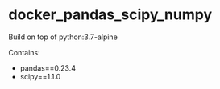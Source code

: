# docker_pandas_scipy_numpy

Build on top of python:3.7-alpine

Contains:  
- pandas==0.23.4
- scipy==1.1.0